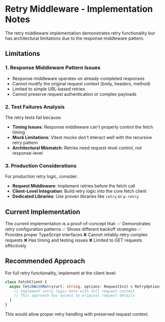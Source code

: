 # Retry Middleware - Implementation Notes

The retry middleware implementation demonstrates retry functionality but has architectural limitations due to the response middleware pattern.

## Limitations

### 1. Response Middleware Pattern Issues
- Response middleware operates on already-completed responses
- Cannot modify the original request context (body, headers, method)
- Limited to simple URL-based retries
- Cannot preserve request authentication or complex payloads

### 2. Test Failures Analysis
The retry tests fail because:
- **Timing Issues**: Response middleware can't properly control the fetch timing
- **Mock Limitations**: Vitest mocks don't interact well with the recursive retry pattern
- **Architectural Mismatch**: Retries need request-level control, not response-level

### 3. Production Considerations
For production retry logic, consider:
- **Request Middleware**: Implement retries before the fetch call
- **Client-Level Integration**: Build retry logic into the core fetch client
- **Dedicated Libraries**: Use proven libraries like `retry` or `p-retry`

## Current Implementation
The current implementation is a proof-of-concept that:
✅ Demonstrates retry configuration patterns
✅ Shows different backoff strategies
✅ Provides proper TypeScript interfaces
❌ Cannot reliably retry complex requests
❌ Has timing and testing issues
❌ Limited to GET requests effectively

## Recommended Approach
For full retry functionality, implement at the client level:

```typescript
class FetchClient {
  async fetchWithRetry(url: string, options: RequestInit & RetryOptions) {
    // Implement retry logic here with full request context
    // This approach has access to original request details
  }
}
```

This would allow proper retry handling with preserved request context.
